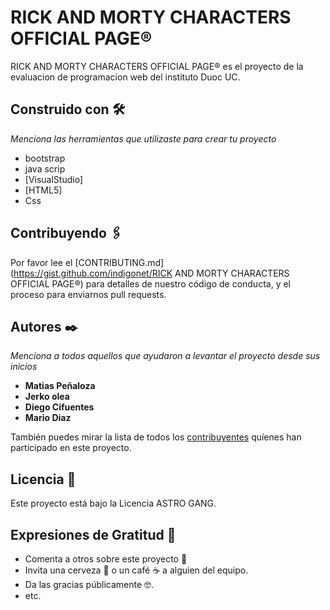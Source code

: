 # RICK AND MORTY CHARACTERS OFFICIAL PAGE®

RICK AND MORTY CHARACTERS OFFICIAL PAGE® es el proyecto de la evaluacion de programacion web del instituto Duoc UC.

## Construido con 🛠️

_Menciona las herramientas que utilizaste para crear tu proyecto_

* bootstrap
* java scrip
* [VisualStudio] 
* [HTML5]
* Css

## Contribuyendo 🖇️

Por favor lee el [CONTRIBUTING.md](https://gist.github.com/indigonet/RICK AND MORTY CHARACTERS OFFICIAL PAGE®) para detalles de nuestro código de conducta, y el proceso para enviarnos pull requests.


## Autores ✒️

_Menciona a todos aquellos que ayudaron a levantar el proyecto desde sus inicios_

* **Matias Peñaloza** 
* **Jerko olea** 
* **Diego Cifuentes** 
* **Mario Diaz** 

También puedes mirar la lista de todos los [contribuyentes](https://github.com/your/indigonet/TallerKushau) quíenes han participado en este proyecto. 

## Licencia 📄

Este proyecto está bajo la Licencia ASTRO GANG.

## Expresiones de Gratitud 🎁

* Comenta a otros sobre este proyecto 📢
* Invita una cerveza 🍺 o un café ☕ a alguien del equipo. 
* Da las gracias públicamente 🤓.
* etc.
